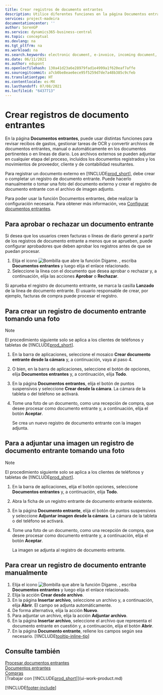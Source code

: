 ```yaml
---
title: Crear registros de documento entrantes
description: Utilice diferentes funciones en la página Documentos entrantes para revisar los recibos de gastos, administrar tareas de OCR, convertir archivos de documentos entrantes y adjuntar archivos externos.
services: project-madeira
documentationcenter: ''
author: SorenGP
ms.service: dynamics365-business-central
ms.topic: conceptual
ms.devlang: na
ms.tgt_pltfrm: na
ms.workload: na
ms.search.keywords: electronic document, e-invoice, incoming document, OCR, ecommerce, document exchange, import invoice
ms.date: 06/11/2021
ms.author: edupont
ms.openlocfilehash: 130a41d23a6e28979fad1e4999a1f620eaf7affe
ms.sourcegitcommit: a7cb0be8eae6ece95f5259d7de7a48b385c9cfeb
ms.translationtype: HT
ms.contentlocale: es-MX
ms.lasthandoff: 07/08/2021
ms.locfileid: "6437713"
---
```

# <a name="create-incoming-document-records"></a>Crear registros de documento entrantes
En la página **Documentos entrantes**, puede usar distintas funciones para revisar recibos de gastos, gestionar tareas de OCR y convertir archivos de documentos entrantes, manual o automáticamente en los documentos pertinentes o en líneas de diario. Los archivos externos se pueden adjuntar en cualquier etapa del proceso, incluidos los documentos registrados y los movimientos de proveedor, cliente y de contabilidad resultantes.

Para registrar un documento externo en [!INCLUDE[prod_short](includes/prod_short.md)], debe crear o completar un registro de documento entrante. Puede hacerlo manualmente o tomar una foto del documento externo y crear el registro de documento entrante con el archivo de imagen adjunto.

Para poder usar la función Documentos entrantes, debe realizar la configuración necesaria. Para obtener más información, vea [Configurar documentos entrantes](across-how-setup-income-documents.md).

## <a name="to-approve-or-reject-an-incoming-document"></a>Para aprobar o rechazar un documento entrante
Si desea que los usuarios creen facturas o líneas de diario general a partir de los registros de documento entrante a menos que se aprueben, puede configurar aprobadores que deben aprobar los registros antes de que se puedan procesar.

1. Elija el icono ![Bombilla que abre la función Dígame.](media/ui-search/search_small.png "Dígame qué desea hacer") , escriba **Documentos entrantes** y luego elija el enlace relacionado.
2. Seleccione la línea con el documento que desea aprobar o rechazar y, a continuación, elija las acciones **Aprobar** o **Rechazar**.

Si aprueba el registro de documento entrante, se marca la casilla **Lanzado** de la línea de documento entrante. El usuario responsable de crear, por ejemplo, facturas de compra puede procesar el registro.

## <a name="to-create-an-incoming-document-record-by-taking-a-photo"></a>Para crear un registro de documento entrante tomando una foto
> [!NOTE]  
>   El procedimiento siguiente solo se aplica a los clientes de teléfonos y tabletas de [!INCLUDE[prod_short](includes/prod_short.md)].

1. En la barra de aplicaciones, seleccione el mosaico **Crear documento entrante desde la cámara** y, a continuación, vaya al paso 4.
2. O bien, en la barra de aplicaciones, seleccione el botón de opciones, elija **Documentos entrantes** y, a continuación, elija **Todo**.
3. En la página **Documentos entrantes**, elija el botón de puntos suspensivos y seleccione **Crear desde la cámara**. La cámara de la tableta o del teléfono se activará.
4. Tome una foto de un documento, como una recepción de compra, que desee procesar como documento entrante y, a continuación, elija el botón **Aceptar**.

    Se crea un nuevo registro de documento entrante con la imagen adjunta.

## <a name="to-attach-an-image-to-an-incoming-document-record-by-taking-a-photo"></a>Para a adjuntar una imagen un registro de documento entrante tomando una foto
> [!NOTE]  
>   El procedimiento siguiente solo se aplica a los clientes de teléfonos y tabletas de [!INCLUDE[prod_short](includes/prod_short.md)].

1. En la barra de aplicaciones, elija el botón opciones, seleccione **Documentos entrantes** y, a continuación, elija **Todo**.
2. Abra la ficha de un registro entrante de documento entrante existente.
3. En la página **Documento entrante**, elija el botón de puntos suspensivos y seleccione **Adjuntar imagen desde la cámara**. La cámara de la tableta o del teléfono se activará.
4. Tome una foto de un documento, como una recepción de compra, que desee procesar como documento entrante y, a continuación, elija el botón **Aceptar**.

    La imagen se adjunta al registro de documento entrante.

## <a name="to-create-an-incoming-document-record-manually"></a>Para crear un registro de documento entrante manualmente
1. Elija el icono ![Bombilla que abre la función Dígame.](media/ui-search/search_small.png "Dígame qué desea hacer") , escriba **Documentos entrantes** y luego elija el enlace relacionado.
2. Elija la acción **Crear desde archivo**.  
3. En la página **Insertar archivo**, seleccione un archivo y, a continuación, elija **Abrir**. El campo se adjunta automáticamente.
4. De forma alternativa, elija la acción **Nuevo**.
5. Para adjuntar un archivo, elija la acción **Adjuntar archivo**.
6. En la página **Insertar archivo**, seleccione el archivo que representa el documento entrante en cuestión y, a continuación, elija el botón **Abrir**.
7. En la página **Documento entrante**, rellene los campos según sea necesario. [!INCLUDE[tooltip-inline-tip](includes/tooltip-inline-tip_md.md)]

## <a name="see-also"></a>Consulte también
[Procesar documentos entrantes](across-process-income-documents.md)  
[Documentos entrantes](across-income-documents.md)  
[Compras](purchasing-manage-purchasing.md)  
[Trabajar con [!INCLUDE[prod_short](includes/prod_short.md)]](ui-work-product.md)


[!INCLUDE[footer-include](includes/footer-banner.md)]